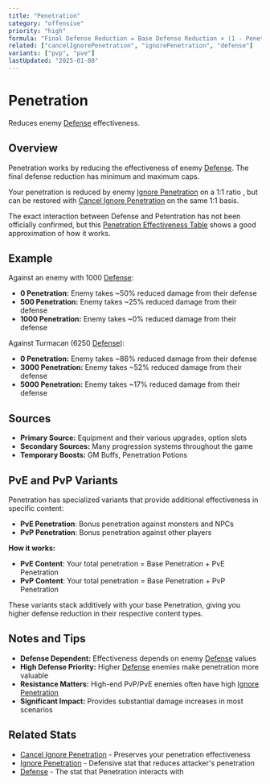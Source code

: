 ```yaml
---
title: "Penetration"
category: "offensive"
priority: "high"
formula: "Final Defense Reduction = Base Defense Reduction × (1 - Penetration/Defense)"
related: ["cancelIgnorePenetration", "ignorePenetration", "defense"]
variants: ["pvp", "pve"]
lastUpdated: "2025-01-08"
---
```


# Penetration

Reduces enemy [Defense](/stats/defense) effectiveness.

## Overview

Penetration works by reducing the effectiveness of enemy [Defense](/stats/defense). The final defense reduction has minimum and maximum caps.

Your penetration is reduced by enemy [Ignore Penetration](/stats/ignore-penetration) on a 1:1 ratio , but can be restored with [Cancel Ignore Penetration](/stats/cancel-ignore-penetration) on the same 1:1 basis.

The exact interaction between Defense and Petentration has not been officially confirmed, but this [Penetration Effectiveness Table](/penetration-effectiveness-table/) shows a good approximation of how it works.

## Example

Against an enemy with 1000 [Defense](/stats/defense):
- **0 Penetration:** Enemy takes ~50% reduced damage from their defense
- **500 Penetration:** Enemy takes ~25% reduced damage from their defense  
- **1000 Penetration:** Enemy takes ~0% reduced damage from their defense

Against Turmacan (6250 [Defense](/stats/defense)):
- **0 Penetration:** Enemy takes ~86% reduced damage from their defense
- **3000 Penetration:** Enemy takes ~52% reduced damage from their defense
- **5000 Penetration:** Enemy takes ~17% reduced damage from their defense

## Sources

- **Primary Source:** Equipment and their various upgrades, option slots
- **Secondary Sources:** Many progression systems throughout the game
- **Temporary Boosts:** GM Buffs, Penetration Potions

## PvE and PvP Variants

Penetration has specialized variants that provide additional effectiveness in specific content:

- **PvE Penetration**: Bonus penetration against monsters and NPCs
- **PvP Penetration**: Bonus penetration against other players

**How it works:**
- **PvE Content**: Your total penetration = Base Penetration + PvE Penetration
- **PvP Content**: Your total penetration = Base Penetration + PvP Penetration

These variants stack additively with your base Penetration, giving you higher defense reduction in their respective content types.

## Notes and Tips

- **Defense Dependent:** Effectiveness depends on enemy [Defense](/stats/defense) values
- **High Defense Priority:** Higher [Defense](/stats/defense) enemies make penetration more valuable
- **Resistance Matters:** High-end PvP/PvE enemies often have high [Ignore Penetration](/stats/ignore-penetration)
- **Significant Impact:** Provides substantial damage increases in most scenarios

## Related Stats

- [Cancel Ignore Penetration](/stats/cancel-ignore-penetration) - Preserves your penetration effectiveness
- [Ignore Penetration](/stats/ignore-penetration) - Defensive stat that reduces attacker's penetration  
- [Defense](/stats/defense) - The stat that Penetration interacts with
